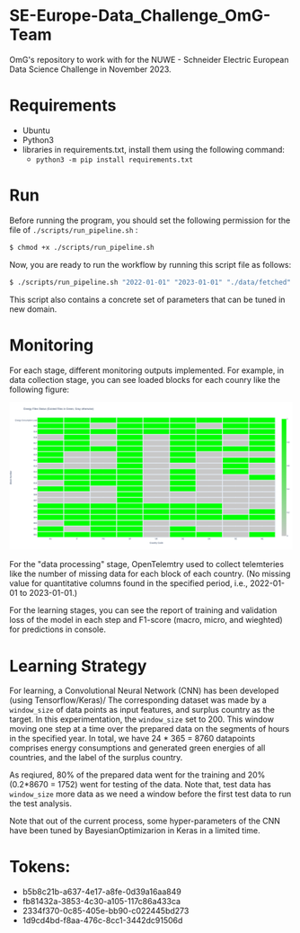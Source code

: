 # SE-Europe-Data_Challenge_OmG-Team
OmG's repository to work with for the NUWE - Schneider Electric European Data Science Challenge in November 2023.

# Requirements 
- Ubuntu
- Python3
- libraries in requirements.txt, install them using the following command:
  - `python3 -m pip install requirements.txt`

# Run

Before running the program, you should set the following permission for the file of `./scripts/run_pipeline.sh` : 

```bash
$ chmod +x ./scripts/run_pipeline.sh
```

Now, you are ready to run the workflow by running this script file as follows:
```bash
$ ./scripts/run_pipeline.sh "2022-01-01" "2023-01-01" "./data/fetched" "./data/processed_data.csv" "./models/model" "./data/processed_data.csv" "./predictions.json"
```

This script also contains a concrete set of parameters that can be tuned in new domain.

# Monitoring

For each stage, different monitoring outputs implemented. For example, in data collection stage, 
you can see loaded blocks for each counry like the following figure:

![loaded_data](./figures/load_status.png)

For the "data processing" stage, OpenTelemtry used to collect telemteries like the number of missing data for each block of each country. (No missing value for quantitative columns found in the specified period, i.e., 2022-01-01 to 2023-01-01.)

For the learning stages, you can see the report of training and validation loss of the model in each step and F1-score (macro, micro, and wieghted) for predictions in console. 

# Learning Strategy

For learning, a Convolutional Neural Network (CNN) has been developed (using Tensorflow/Keras)/ 
The corresponding dataset was made by a `window_size` of data points as input features, and surplus country as the target. 
In this experimentation, the `window_size` set to 200. This window moving one step at a time over the prepared data on the segments of hours in the specified year. In total, we have 24 * 365 = 8760 datapoints comprises energy consumptions and generated green energies of all countries, and the label of the surplus country. 

As reqiured, 80% of the prepared data went for the training and 20% (0.2*8670 = 1752) went for testing of the data. 
Note that, test data has `window_size` more data as we need a window before the first test data to run the test analysis. 

Note that out of the current process, some hyper-parameters of the CNN have been tuned by BayesianOptimizarion in Keras in  a limited time. 


# Tokens:
- b5b8c21b-a637-4e17-a8fe-0d39a16aa849
- fb81432a-3853-4c30-a105-117c86a433ca
- 2334f370-0c85-405e-bb90-c022445bd273
- 1d9cd4bd-f8aa-476c-8cc1-3442dc91506d
